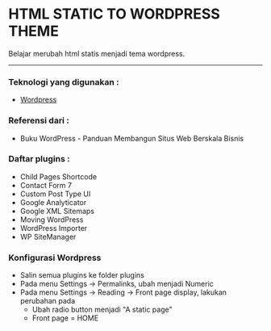 HTML STATIC TO WORDPRESS THEME
==============================
Belajar merubah html statis menjadi tema wordpress.

---

### Teknologi yang digunakan :
* [Wordpress](https://wordpress.org/ "Wordpress.org")

### Referensi dari :
* Buku WordPress - Panduan Membangun Situs Web Berskala Bisnis

### Daftar plugins :
* Child Pages Shortcode
* Contact Form 7
* Custom Post Type UI
* Google Analyticator
* Google XML Sitemaps
* Moving WordPress
* WordPress Importer
* WP SiteManager

### Konfigurasi Wordpress
* Salin semua plugins ke folder plugins
* Pada menu Settings -> Permalinks, ubah menjadi Numeric
* Pada menu Settings -> Reading -> Front page display, lakukan perubahan pada
	* Ubah radio button menjadi "A static page"
	* Front page = HOME